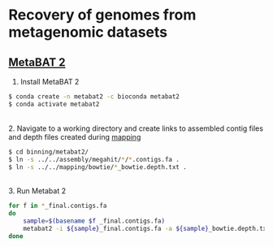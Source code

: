 # Recovery of genomes from metagenomic datasets

## [MetaBAT 2](https://www.ncbi.nlm.nih.gov/pmc/articles/PMC6662567/)

1. Install MetaBAT 2

```bash
$ conda create -n metabat2 -c bioconda metabat2
$ conda activate metabat2
```

\
2. Navigate to a working directory and create links to assembled contig files and depth files created during [mapping](https://github.com/dgittins/Metagenomics/blob/main/mappingBowtie.md)

```bash
$ cd binning/metabat2/
$ ln -s ../../assembly/megahit/*/*.contigs.fa .
$ ln -s ../../mapping/bowtie/*_bowtie.depth.txt .
```

\
3. Run Metabat 2

```bash
for f in *_final.contigs.fa
do 
	sample=$(basename $f _final.contigs.fa)
	metabat2 -i ${sample}_final.contigs.fa -a ${sample}_bowtie.depth.txt -o ${sample}.bin --unbinned -t 40 >& ${sample}.metabat2.log.txt
done
```
